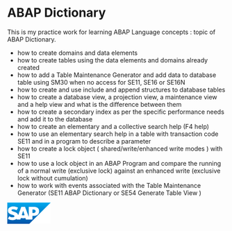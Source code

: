 # ABAP Dictionary
This is my practice work for learning ABAP Language concepts : topic of ABAP Dictionary. 
* how to create domains and data elements
* how to create tables using the data elements and domains already created
* how to add a Table Maintenance Generator and add data to database table using SM30 when no access for SE11, SE16 or SE16N
* how to create and use include and append structures to database tables
* how to create a database view, a projection view, a maintenance view and a help view and what is the difference between them
* how to create a secondary index as per the specific performance needs and add it to the database
* how to create an elementary and a collective search help (F4 help)
* how to use an elementary search help in a table with transaction code SE11 and in a program to describe a parameter
* how to create a lock object ( shared/write/enhanced write modes ) with SE11
* how to use a lock object in an ABAP Program and compare the running of a normal write (exclusive lock) against an enhanced write (exclusive lock without cumulation)
* how to work with events associated with the Table Maintenance Generator (SE11 ABAP Dictionary or SE54 Generate Table View )

<img src="sap_logo.png" alt="SAP Logo" width="100">
